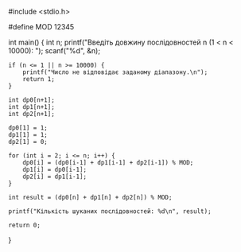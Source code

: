 #include <stdio.h>

#define MOD 12345

int main() {
    int n;
    printf("Введіть довжину послідовностей n (1 < n < 10000): ");
    scanf("%d", &n);

    if (n <= 1 || n >= 10000) {
        printf("Число не відповідає заданому діапазону.\n");
        return 1;
    }

    int dp0[n+1]; 
    int dp1[n+1]; 
    int dp2[n+1]; 

    dp0[1] = 1;
    dp1[1] = 1;
    dp2[1] = 0;

    for (int i = 2; i <= n; i++) {
        dp0[i] = (dp0[i-1] + dp1[i-1] + dp2[i-1]) % MOD;
        dp1[i] = dp0[i-1];
        dp2[i] = dp1[i-1];
    }

    int result = (dp0[n] + dp1[n] + dp2[n]) % MOD;

    printf("Кількість шуканих послідовностей: %d\n", result);

    return 0;
}
